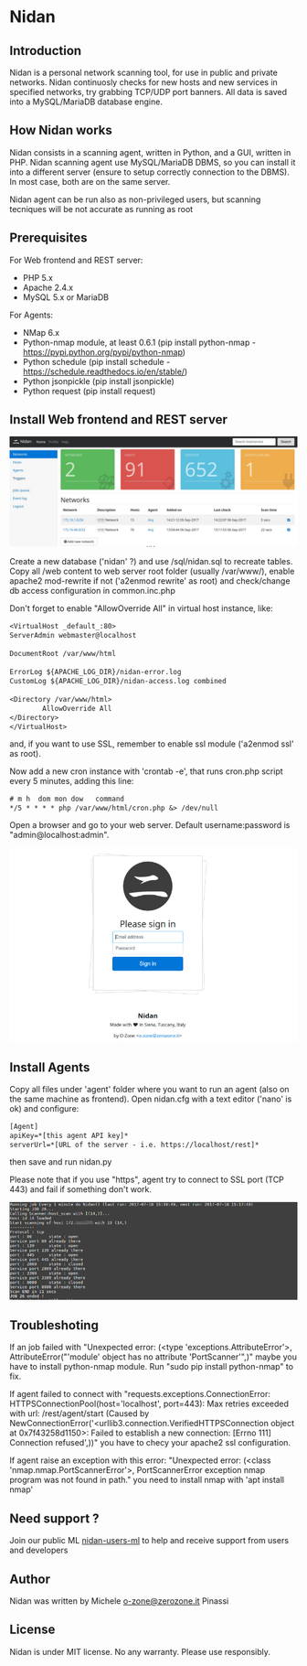 Nidan
=====

Introduction
------------

Nidan is a personal network scanning tool, for use in public and private networks. Nidan continuosly checks for new hosts and new services in 
specified networks, try grabbing TCP/UDP port banners. All data is saved into a MySQL/MariaDB database engine.

How Nidan works
---------------

Nidan consists in a scanning agent, written in Python, and a GUI, written in PHP. Nidan scanning agent use MySQL/MariaDB DBMS, so you can install 
it into a different server (ensure to setup correctly connection to the DBMS). In most case, both are on the same server.

Nidan agent can be run also as non-privileged users, but scanning tecniques will be not accurate as running as root

## Prerequisites 

For Web frontend and REST server:
* PHP 5.x
* Apache 2.4.x
* MySQL 5.x or MariaDB

For Agents:
* NMap 6.x
* Python-nmap module, at least 0.6.1 (pip install python-nmap - https://pypi.python.org/pypi/python-nmap)
* Python schedule (pip install schedule - https://schedule.readthedocs.io/en/stable/)
* Python jsonpickle (pip install jsonpickle)
* Python request (pip install request)

## Install Web frontend and REST server

![Summary page](assets/screenshot_4.jpg "Summary page")

Create a new database ('nidan' ?) and use /sql/nidan.sql to recreate tables. Copy all /web content to web server root folder (usually /var/www/),
enable apache2 mod-rewrite if not ('a2enmod rewrite' as root) and check/change db access configuration in common.inc.php

Don't forget to enable "AllowOverride All" in virtual host instance, like:

    <VirtualHost _default_:80>
	ServerAdmin webmaster@localhost

	DocumentRoot /var/www/html

	ErrorLog ${APACHE_LOG_DIR}/nidan-error.log
	CustomLog ${APACHE_LOG_DIR}/nidan-access.log combined

	<Directory /var/www/html>
    	    AllowOverride All
	</Directory>
    </VirtualHost>

and, if you want to use SSL, remember to enable ssl module ('a2enmod ssl' as root).

Now add a new cron instance with 'crontab -e', that runs cron.php script every 5 minutes, adding this line:

    # m h  dom mon dow   command
    */5 * * * * php /var/www/html/cron.php &> /dev/null

Open a browser and go to your web server. Default username:password is "admin@localhost:admin".

![Web signin page](assets/screenshot_2.jpg "Web signin page")

## Install Agents

Copy all files under 'agent' folder where you want to run an agent (also on the same machine as frontend). Open nidan.cfg with a text editor ('nano' is ok) and configure:

    [Agent]
    apiKey=*[this agent API key]*
    serverUrl=*[URL of the server - i.e. https://localhost/rest]*

then save and run nidan.py

Please note that if you use "https", agent try to connect to SSL port (TCP 443) and fail if something don't work.

![Agent at work](assets/screenshot_1.jpg "Agent at work")

## Troubleshoting

If an job failed with "Unexpected error: (<type 'exceptions.AttributeError'>, AttributeError("'module' object has no attribute 'PortScanner'",)" maybe you have to install python-nmap module. Run "sudo pip install python-nmap" to fix.

If agent failed to connect with "requests.exceptions.ConnectionError: HTTPSConnectionPool(host='localhost', port=443): Max retries exceeded with url: /rest/agent/start (Caused by NewConnectionError('<urllib3.connection.VerifiedHTTPSConnection object at 0x7f43258d1150>: Failed to establish a new connection: [Errno 111] Connection refused',))" you have to checy your apache2 ssl configuration.

If agent raise an exception with this error: "Unexpected error: (<class 'nmap.nmap.PortScannerError'>, PortScannerError exception nmap program was not found in path." you need to install nmap with 'apt install nmap'

## Need support ?

Join our public ML [nidan-users-ml](https://groups.google.com/forum/#!forum/nidan-users-ml "Nidan users ML") to help and receive support from users and developers

## Author

Nidan was written by Michele <o-zone@zerozone.it> Pinassi

## License

Nidan is under MIT license. No any warranty. Please use responsibly.

